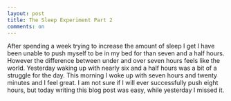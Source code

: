 ```yaml
---
layout: post
title: The Sleep Experiment Part 2
comments: on
---
```

After spending a week trying to increase the amount of sleep I get I have been unable to push myself to be in my bed for than seven and a half hours. However the difference between under and over seven hours feels like the world. Yesterday waking up with nearly six and a half hours was a bit of a struggle for the day. This morning I woke up with seven hours and twenty minutes and I feel great. I am not sure if I will ever successfully push eight hours, but today writing this blog post was easy, while yesterday I missed it.